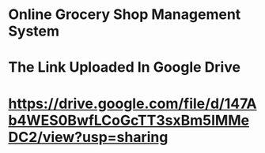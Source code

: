 # Online Grocery Shop Management System
# The Link Uploaded In Google Drive
# https://drive.google.com/file/d/147Ab4WES0BwfLCoGcTT3sxBm5IMMeDC2/view?usp=sharing
